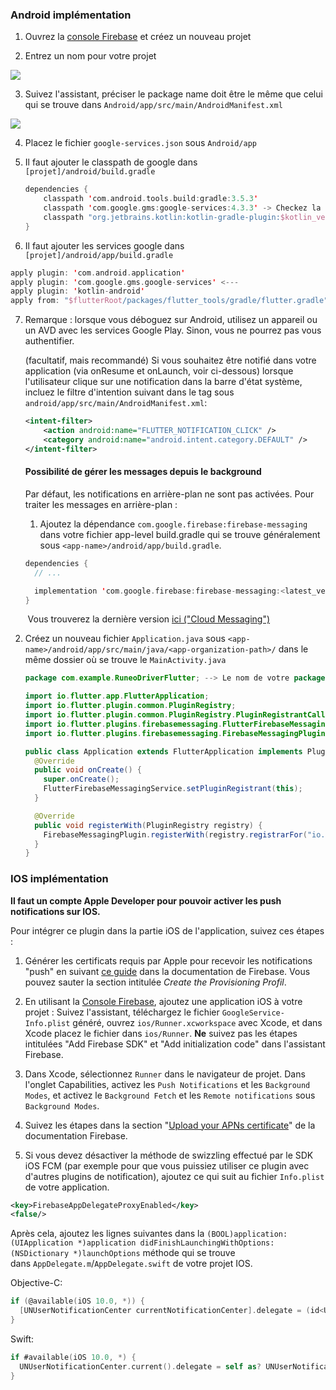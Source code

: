 ### Android implémentation

1. Ouvrez la [console Firebase](https://console.firebase.google.com/) et créez un nouveau projet

2. Entrez un nom pour votre projet

![](C:\Users\Mumin\Documents\Diplome\Firebase%20Console\name%20project.png)

3. Suivez l'assistant, préciser le package name doit être le même que celui qui se trouve dans `Android/app/src/main/AndroidManifest.xml`

![](C:\Users\Mumin\Documents\Diplome\Firebase%20Console\package%20name.png)

4. Placez le fichier `google-services.json` sous `Android/app`

5. Il faut ajouter le classpath de google dans `[projet]/android/build.gradle`
   
   ```kotlin
   dependencies {
       classpath 'com.android.tools.build:gradle:3.5.3'
       classpath 'com.google.gms:google-services:4.3.3' -> Checkez la version
       classpath "org.jetbrains.kotlin:kotlin-gradle-plugin:$kotlin_version"
   }
   ```

6. Il faut ajouter les services google dans `[projet]/android/app/build.gradle`

```kotlin
apply plugin: 'com.android.application'
apply plugin: 'com.google.gms.google-services' <---
apply plugin: 'kotlin-android'
apply from: "$flutterRoot/packages/flutter_tools/gradle/flutter.gradle"
```

7. Remarque : lorsque vous déboguez sur Android, utilisez un appareil ou un AVD avec les services Google Play. Sinon, vous ne pourrez pas vous authentifier.
   
   (facultatif, mais recommandé) Si vous souhaitez être notifié dans votre application (via onResume et onLaunch, voir ci-dessous) lorsque l'utilisateur clique sur une notification dans la barre d'état système, incluez le filtre d'intention suivant dans le tag <activity> sous `android/app/src/main/AndroidManifest.xml`:
   
   ```xml
   <intent-filter>
       <action android:name="FLUTTER_NOTIFICATION_CLICK" />
       <category android:name="android.intent.category.DEFAULT" />
   </intent-filter>
   ```
   
   #### Possibilité de gérer les messages depuis le background
   
   Par défaut, les notifications en arrière-plan ne sont pas activées. Pour traiter les messages en arrière-plan :
   
   1. Ajoutez la dépendance `com.google.firebase:firebase-messaging` dans votre fichier app-level build.gradle qui se trouve généralement sous `<app-name>/android/app/build.gradle`.
   
   ```kotlin
   dependencies {
     // ...
   
     implementation 'com.google.firebase:firebase-messaging:<latest_version>'
   }
   ```

       Vous trouverez la dernière version [ici ("Cloud Messaging")](https://firebase.google.com/support/release-notes/android#latest_sdk_versions)

2. Créez un nouveau fichier `Application.java` sous `<app-name>/android/app/src/main/java/<app-organization-path>/` dans le même dossier où se trouve le `MainActivity.java`
   
   ```java
   package com.example.RuneoDriverFlutter; --> Le nom de votre package
   
   import io.flutter.app.FlutterApplication;
   import io.flutter.plugin.common.PluginRegistry;
   import io.flutter.plugin.common.PluginRegistry.PluginRegistrantCallback;
   import io.flutter.plugins.firebasemessaging.FlutterFirebaseMessagingService;
   import io.flutter.plugins.firebasemessaging.FirebaseMessagingPlugin;
   
   public class Application extends FlutterApplication implements PluginRegistrantCallback {
     @Override
     public void onCreate() {
       super.onCreate();
       FlutterFirebaseMessagingService.setPluginRegistrant(this);
     }
   
     @Override
     public void registerWith(PluginRegistry registry) {
       FirebaseMessagingPlugin.registerWith(registry.registrarFor("io.flutter.plugins.firebasemessaging.FirebaseMessagingPlugin"));
     }
   }
   ```

### IOS implémentation

**Il faut un compte Apple Developer pour pouvoir activer les push notifications sur IOS.**

Pour intégrer ce plugin dans la partie iOS de l'application, suivez ces étapes :

1. Générer les certificats requis par Apple pour recevoir les notifications "push" en suivant [ce guide](https://firebase.google.com/docs/cloud-messaging/ios/certs) dans la documentation de Firebase. Vous pouvez sauter la section intitulée *Create the Provisioning Profil*.

2. En utilisant la [Console Firebase](https://console.firebase.google.com/), ajoutez une application iOS à votre projet : Suivez l'assistant, téléchargez le fichier `GoogleService-Info.plist` généré, ouvrez `ios/Runner.xcworkspace` avec Xcode, et dans Xcode placez le fichier dans `ios/Runner`. **Ne** suivez pas les étapes intitulées &quot;Add Firebase SDK&quot; et &quot;Add initialization code&quot; dans l'assistant Firebase.

3. Dans Xcode, sélectionnez `Runner` dans le navigateur de projet. Dans l'onglet Capabilities, activez les `Push Notifications` et les `Background Modes`, et activez le `Background Fetch` et les `Remote notifications` sous `Background Modes`.

4. Suivez les étapes dans la section "[Upload your APNs certificate](https://firebase.google.com/docs/cloud-messaging/ios/client#upload_your_apns_certificate)" de la documentation Firebase.

5. Si vous devez désactiver la méthode de swizzling effectué par le SDK iOS FCM (par exemple pour que vous puissiez utiliser ce plugin avec d'autres plugins de notification), ajoutez ce qui suit au fichier `Info.plist` de votre application.

```xml
<key>FirebaseAppDelegateProxyEnabled</key>
<false/>
```

Après cela, ajoutez les lignes suivantes dans la `(BOOL)application:(UIApplication *)application didFinishLaunchingWithOptions:(NSDictionary *)launchOptions` méthode qui se trouve dans `AppDelegate.m`/`AppDelegate.swift` de votre projet IOS.

Objective-C:

```objectivec
if (@available(iOS 10.0, *)) {
  [UNUserNotificationCenter currentNotificationCenter].delegate = (id<UNUserNotificationCenterDelegate>) self;
}
```

Swift:

```swift
if #available(iOS 10.0, *) {
  UNUserNotificationCenter.current().delegate = self as? UNUserNotificationCenterDelegate
}
```
